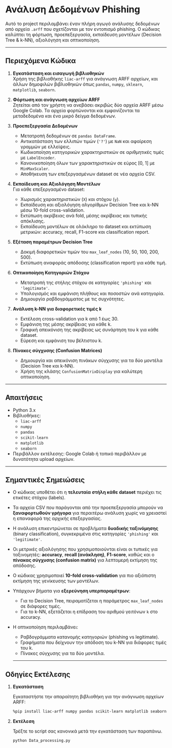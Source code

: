 # Ανάλυση Δεδομένων Phishing 

Αυτό το project περιλαμβάνει έναν πλήρη αγωγό ανάλυσης δεδομένων από αρχεία `.arff` που σχετίζονται με τον εντοπισμό phishing. Ο κώδικας καλύπτει τη φόρτωση, προεπεξεργασία, εκπαίδευση μοντέλων (Decision Tree & k-NN), αξιολόγηση και οπτικοποίηση.

---

## Περιεχόμενα Κώδικα

1. **Εγκατάσταση και εισαγωγή βιβλιοθηκών**  
   Χρήση της βιβλιοθήκης `liac-arff` για ανάγνωση ARFF αρχείων, και άλλων δημοφιλών βιβλιοθηκών όπως `pandas`, `numpy`, `sklearn`, `matplotlib`, `seaborn`.

2. **Φόρτωση και ανάγνωση αρχείων ARFF**  
   Ζητείται από τον χρήστη να ανεβάσει ακριβώς δύο αρχεία ARFF μέσω Google Colab. Τα αρχεία φορτώνονται και εμφανίζονται τα μεταδεδομένα και ένα μικρό δείγμα δεδομένων.

3. **Προεπεξεργασία Δεδομένων**  
   - Μετατροπή δεδομένων σε `pandas DataFrame`.  
   - Αντικατάσταση των ελλιπών τιμών (`'?'`) με `NaN` και αφαίρεση γραμμών με ελλείψεις.  
   - Κωδικοποίηση κατηγορικών χαρακτηριστικών σε αριθμητικές τιμές με `LabelEncoder`.  
   - Κανονικοποίηση όλων των χαρακτηριστικών σε εύρος [0, 1] με `MinMaxScaler`.  
   - Αποθήκευση των επεξεργασμένων dataset σε νέα αρχεία CSV.

4. **Εκπαίδευση και Αξιολόγηση Μοντέλων**  
   Για κάθε επεξεργασμένο dataset:  
   - Χωρισμός χαρακτηριστικών (`X`) και στόχου (`y`).  
   - Εκπαίδευση και αξιολόγηση αλγορίθμων Decision Tree και k-NN μέσω 10-fold cross-validation.  
   - Εκτύπωση ακρίβειας ανά fold, μέσης ακρίβειας και τυπικής απόκλισης.  
   - Εκπαίδευση μοντέλων σε ολόκληρο το dataset και εκτύπωση μετρικών: accuracy, recall, F1-score και classification report.

5. **Εξέταση παραμέτρων Decision Tree**  
   - Δοκιμή διαφορετικών τιμών του `max_leaf_nodes` (10, 50, 100, 200, 500).  
   - Εκτύπωση αναφοράς απόδοσης (classification report) για κάθε τιμή.

6. **Οπτικοποίηση Κατηγοριών Στόχου**  
   - Μετατροπή της στήλης στόχου σε κατηγορίες `'phishing'` και `'legitimate'`.  
   - Υπολογισμός και εμφάνιση πλήθους και ποσοστών ανά κατηγορία.  
   - Δημιουργία ραβδογράμματος με τις συχνότητες.

7. **Ανάλυση k-NN για διαφορετικές τιμές k**  
   - Εκτέλεση cross-validation για k από 1 έως 30.  
   - Εμφάνιση της μέσης ακρίβειας για κάθε k.  
   - Γραφική απεικόνιση της ακρίβειας ως συνάρτηση του k για κάθε dataset.  
   - Εύρεση και εμφάνιση του βέλτιστου k.

8. **Πίνακες σύγχυσης (Confusion Matrices)**  
   - Δημιουργία και απεικόνιση πινάκων σύγχυσης για τα δύο μοντέλα (Decision Tree και k-NN).  
   - Χρήση της κλάσης `ConfusionMatrixDisplay` για καλύτερη οπτικοποίηση.

---

## Απαιτήσεις

- Python 3.x  
- Βιβλιοθήκες:  
  - `liac-arff`  
  - `numpy`  
  - `pandas`  
  - `scikit-learn`  
  - `matplotlib`  
  - `seaborn`  
- Περιβάλλον εκτέλεσης: Google Colab ή τοπικό περιβάλλον με δυνατότητα upload αρχείων.

---

## Σημαντικές Σημειώσεις

- Ο κώδικας υποθέτει ότι η **τελευταία στήλη κάθε dataset** περιέχει τις ετικέτες στόχου (labels).
- Τα αρχεία CSV που παράγονται από την προεπεξεργασία μπορούν να **ξαναφορτωθούν γρήγορα** για περαιτέρω ανάλυση χωρίς να χρειαστεί η επαναφορά της αρχικής επεξεργασίας.
- Η ανάλυση επικεντρώνεται σε προβλήματα **δυαδικής ταξινόμησης** (binary classification), συγκεκριμένα στις κατηγορίες `'phishing'` και `'legitimate'`.
- Οι μετρικές αξιολόγησης που χρησιμοποιούνται είναι οι τυπικές για ταξινομητές: **accuracy**, **recall (ανάκληση)**, **F1-score**, καθώς και ο **πίνακας σύγχυσης (confusion matrix)** για λεπτομερή εκτίμηση της απόδοσης.
- Ο κώδικας χρησιμοποιεί **10-fold cross-validation** για πιο αξιόπιστη εκτίμηση της γενίκευσης των μοντέλων.
- Υπάρχουν βήματα για **εξερεύνηση υπερπαραμέτρων**:
  - Για το Decision Tree, πειραματίζεται η παράμετρος `max_leaf_nodes` σε διάφορες τιμές.
  - Για το k-NN, εξετάζεται η επίδραση του αριθμού γειτόνων `k` στο accuracy.
- Η οπτικοποίηση περιλαμβάνει:
  - Ραβδογράμματα κατανομής κατηγοριών (phishing vs legitimate).
  - Γραφήματα που δείχνουν την απόδοση του k-NN για διάφορες τιμές του k.
  - Πίνακες σύγχυσης για τα δύο μοντέλα.

  ---

## Οδηγίες Εκτέλεσης

1. **Εγκατάσταση**
   
   Εγκαταστήστε την απαραίτητη βιβλιοθήκη για την ανάγνωση αρχείων ARFF:
   
   ```bash
   %pip install liac-arff numpy pandas scikit-learn matplotlib seaborn

2. **Εκτέλεση**
     
   Τρέξτε το script σας κανονικά μετά την εγκατάσταση των παραπάνω.
   
   ```bash
   python Data_processing.py

